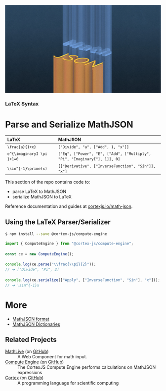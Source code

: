 <div align="center">
    <img alt="math live" src="../../assets/math-json.jpg?raw=true">
</div>

<h3><strong>LaTeX Syntax</strong></h3>
<h1>Parse and Serialize MathJSON</h1>

| LaTeX                      | MathJSON                                                                  |
| :------------------------- | :------------------------------------------------------------------------ |
| `\frac{a}{1+x}`            | `["Divide", "a", ["Add", 1, "x"]]`                                        |
| `e^{\imaginaryI \pi }+1=0` | `["Eq", ["Power", "E", ["Add", ["Multiply", "Pi", "ImaginaryI"], 1]], 0]` |
| `\sin^{-1}\prime(x)`       | `[["Derivative", ["InverseFunction", "Sin"]], "x"]`                       |

This section of the repo contains code to:

- parse LaTeX to MathJSON
- serialize MathJSON to LaTeX

Reference documentation and guides at
[cortexjs.io/math-json](https://cortexjs.io/math-json/).

## Using the LaTeX Parser/Serializer

```bash
$ npm install --save @cortex-js/compute-engine
```

```js
import { ComputeEngine } from "@cortex-js/compute-engine";

const ce = new ComputeEngine();

console.log(ce.parse("\\frac{\\pi}{2}"));
// ➔ ["Divide", "Pi", 2]

console.log(ce.serialize(["Apply", ["InverseFunction", "Sin"], "x"]));
// ➔ \sin^{-1}x
```

# More

- [MathJSON format](https://cortexjs.io/math-json/)
- [MathJSON Dictionaries](https://cortexjs.io/compute-engine/dictionaries/)

## Related Projects

<dl>
  <dt><a href="https://cortexjs.io/mathlive">MathLive</a> (on <a href="https://github.com/arnog/mathlive">GitHub</a>)</dt>
  <dd>A Web Component for math input.</dd>  
  <dt><a href="https://cortexjs.io/compute-engine">Compute Engine</a> (on <a href="https://github.com/cortex-js/compute-engine/tree/master/src/compute-engine">GitHub</a>)</dt>
  <dd>The CortexJS Compute Engine performs calculations on MathJSON expressions</dd>  
  <dt><a href="https://cortexjs.io/cortex">Cortex</a> (on <a href="https://github.com/cortex-js/compute-engine/tree/master/src/cortex">GitHub</a>)</dt>
  <dd>A programming language for scientific computing</dd>  
</dl>
